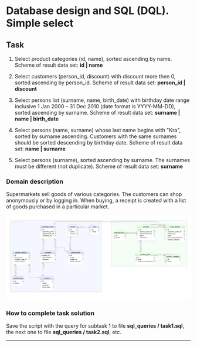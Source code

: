 # Database design and SQL (DQL). Simple select

## Task  

1. Select product categories (id, name), sorted ascending by name. Scheme of result data set: **id | name** 
 
2. Select customers (person_id, discount) with discount more then 0, sorted ascending by person_id. Scheme of result data set: **person_id | discount** 

3. Select persons list (surname, name, birth_date) with birthday date range inclusive 1 Jan 2000 – 31 Dec 2010 (date format is YYYY-MM-DD), sorted ascending by surname. Scheme of result data set: **surname | name | birth_date** 

4. Select persons (name, surname) whose last name begins with "Kra", sorted by surname  ascending. Customers with the same surnames should be sorted descending by birthday date. Scheme of result data set: **name | surname**

5. Select persons (surname), sorted ascending by surname. The surnames must be different (not duplicate). Scheme of result data set: **surname** 


### Domain description   

Supermarkets sell goods of various categories. The customers can shop anonymously or by logging in. When buying, a receipt is created with a list of goods purchased in a particular market. 

![DBScheme](/SimpleSelect/sql_queries/DBSchema.jpg)

### How to complete task solution

Save the script with the query for subtask 1 to file **sql_queries / task1.sql**, the next one to file **sql_queries / task2.sql**, etc. 
______
